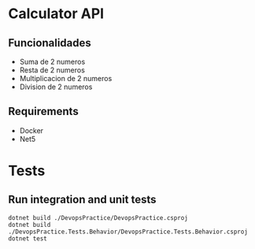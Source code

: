 # Calculator API

## Funcionalidades
* Suma de 2 numeros
* Resta de 2 numeros
* Multiplicacion de 2 numeros
* Division de 2 numeros

## Requirements
- Docker
- Net5

# Tests

## Run integration and unit tests
```
dotnet build ./DevopsPractice/DevopsPractice.csproj
dotnet build ./DevopsPractice.Tests.Behavior/DevopsPractice.Tests.Behavior.csproj
dotnet test
```
